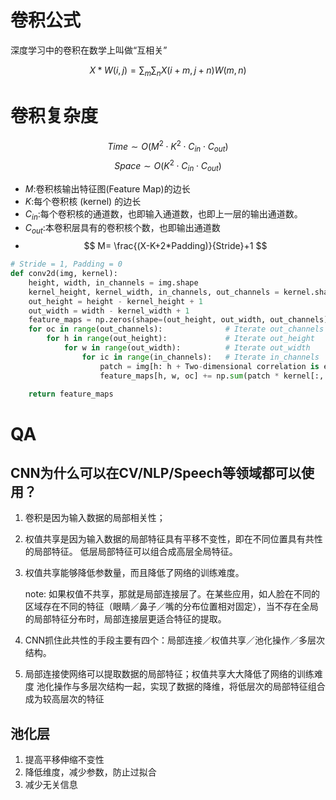 # 卷积公式

深度学习中的卷积在数学上叫做“互相关”

$$X*W(i,j)=\sum_{m}\sum_{n}X(i+m,j+n)W(m,n)$$

# 卷积复杂度

$$ Time \sim O(M^{2} \cdot K^{2} \cdot C_{in} \cdot C_{out}) $$
$$ Space \sim O(K^{2} \cdot C_{in} \cdot C_{out}) $$

- $M$:卷积核输出特征图(Feature Map)的边长
- $K$:每个卷积核 (kernel) 的边长
- $C_{in}$:每个卷积核的通道数，也即输入通道数，也即上一层的输出通道数。
- $C_{out}$:本卷积层具有的卷积核个数，也即输出通道数
- $$ M= \frac{(X-K+2*Padding)}{Stride}+1 $$

```Python
# Stride = 1, Padding = 0
def conv2d(img, kernel):
    height, width, in_channels = img.shape
    kernel_height, kernel_width, in_channels, out_channels = kernel.shape
    out_height = height - kernel_height + 1
    out_width = width - kernel_width + 1
    feature_maps = np.zeros(shape=(out_height, out_width, out_channels))
    for oc in range(out_channels):              # Iterate out_channels (# of kernels)
        for h in range(out_height):             # Iterate out_height
            for w in range(out_width):          # Iterate out_width
                for ic in range(in_channels):   # Iterate in_channels
                    patch = img[h: h + Two-dimensional correlation is equivalent to two-dimensional convolution with the filter matrix rotated 180 degrees.kernel_height, w: w + kernel_width, ic]
                    feature_maps[h, w, oc] += np.sum(patch * kernel[:, :, ic, oc])

    return feature_maps
```

# QA

## CNN为什么可以在CV/NLP/Speech等领域都可以使用？

1. 卷积是因为输入数据的局部相关性；
2. 权值共享是因为输入数据的局部特征具有平移不变性，即在不同位置具有共性的局部特征。
   低层局部特征可以组合成高层全局特征。
3. 权值共享能够降低参数量，而且降低了网络的训练难度。
   
   note: 如果权值不共享，那就是局部连接层了。在某些应用，如人脸在不同的区域存在不同的特征（眼睛／鼻子／嘴的分布位置相对固定），当不存在全局的局部特征分布时，局部连接层更适合特征的提取。
   
4. CNN抓住此共性的手段主要有四个：局部连接／权值共享／池化操作／多层次结构。
5. 局部连接使网络可以提取数据的局部特征；权值共享大大降低了网络的训练难度
   池化操作与多层次结构一起，实现了数据的降维，将低层次的局部特征组合成为较高层次的特征

## 池化层

1. 提高平移伸缩不变性
2. 降低维度，减少参数，防止过拟合
3. 减少无关信息